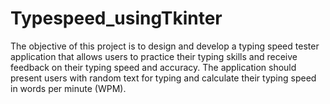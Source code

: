 # Typespeed_usingTkinter
The objective of this project is to design and develop a typing speed tester application that allows users to practice their typing skills and receive feedback on their typing speed and accuracy. The application should present users with random text for typing and calculate their typing speed in words per minute (WPM).
